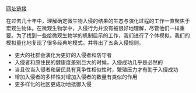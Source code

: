 [网址链接](https://www.nature.com/articles/s41559-019-0952-9.pdf)

在过去几十年中，理解确定微生物入侵的结果的生态与演化过程的工作一直聚焦于宏观生物体。在微观生物学中，入侵行为并没有被很好地理解，尽管他们一样重要。为了找到一些给微观生物学的机制启示的工作，我们进行了个体模拟。我们的模拟量化地复现了很多经典地模式，并导出了五条入侵规则。

* 更大的社群会演化为更好的入侵者和防守者
* 入侵者和原住民的健康度差别巨大的时候，入侵成功几乎是必然的
* 当且仅当入侵者和居民具有竞争性相似性时，繁殖压力才有助于入侵成功
* 增加入侵者的多样性对增加入侵者的数量有类似的作用
* 更多样化的社区更成功地抵御入侵

